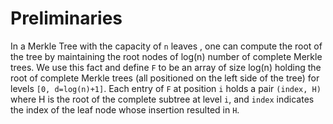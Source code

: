 # Preliminaries
In a Merkle Tree with the capacity of `n` leaves , one can compute the root of the tree by maintaining the root nodes of log(n) number of complete Merkle trees. 
We use this fact and define `F` to be an array of size log(n) holding the root of complete Merkle trees (all positioned on the left side of the tree) for levels `[0, d=log(n)+1]`. Each entry of `F` at position `i`  holds a pair `(index, H)` where H is the root of the complete subtree at level `i`, and  `index` indicates the index of the leaf node whose insertion resulted in `H`.
